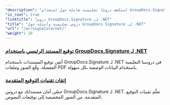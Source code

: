 ```yaml
---
"description": "استكشف دروسًا تعليمية شاملة حول استخدام GroupDocs.Signature لـ .NET. تعلّم كيفية تنفيذ التوقيعات الرقمية، وتخصيص سير العمل، وتعزيز أمان المستندات من خلال أدلة واضحة وشرح مفصل."
"is_root": true
"linktitle": "دروس GroupDocs.Signature لـ .NET"
"title": "دروس تعليمية وأمثلة حول GroupDocs.Signature لـ .NET"
"url": "/ar/signature/net/"
"weight": 10
---
```


### [توقيع المستند الرئيسي باستخدام GroupDocs.Signature لـ .NET](./master-document-signing/)
أتقن توقيع المستندات باستخدام GroupDocs.Signature لـ .NET في دروسنا التعليمية المفصلة. وقّع الصور وملفات PDF باستخدام البيانات الوصفية بكل سهولة.
### [إتقان تقنيات التوقيع المتقدمة](./master-advanced-sign-techniques/)
حسّن أمان مستنداتك مع دروس GroupDocs.Signature لـ .NET. تعلّم تقنيات التوقيع المتقدمة، من الصور المخصصة إلى توقيعات النصوص.